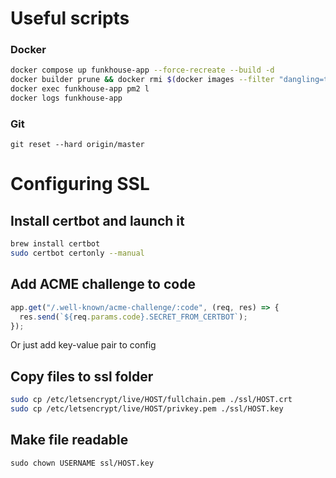 # Useful scripts

### Docker

```sh
docker compose up funkhouse-app --force-recreate --build -d
docker builder prune && docker rmi $(docker images --filter "dangling=true" -q --no-trunc)
docker exec funkhouse-app pm2 l
docker logs funkhouse-app
```

### Git

```
git reset --hard origin/master
```

# Configuring SSL

## Install certbot and launch it

```sh
brew install certbot
sudo certbot certonly --manual
```

## Add ACME challenge to code

```js
app.get("/.well-known/acme-challenge/:code", (req, res) => {
  res.send(`${req.params.code}.SECRET_FROM_CERTBOT`);
});
```

Or just add key-value pair to config

## Copy files to ssl folder

```sh
sudo cp /etc/letsencrypt/live/HOST/fullchain.pem ./ssl/HOST.crt
sudo cp /etc/letsencrypt/live/HOST/privkey.pem ./ssl/HOST.key
```

## Make file readable
```
sudo chown USERNAME ssl/HOST.key
```